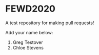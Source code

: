 # FEWD2020
A test repository for making pull requests!

Add your name below:
1. Greg Testover
2. Chloe Stevens
